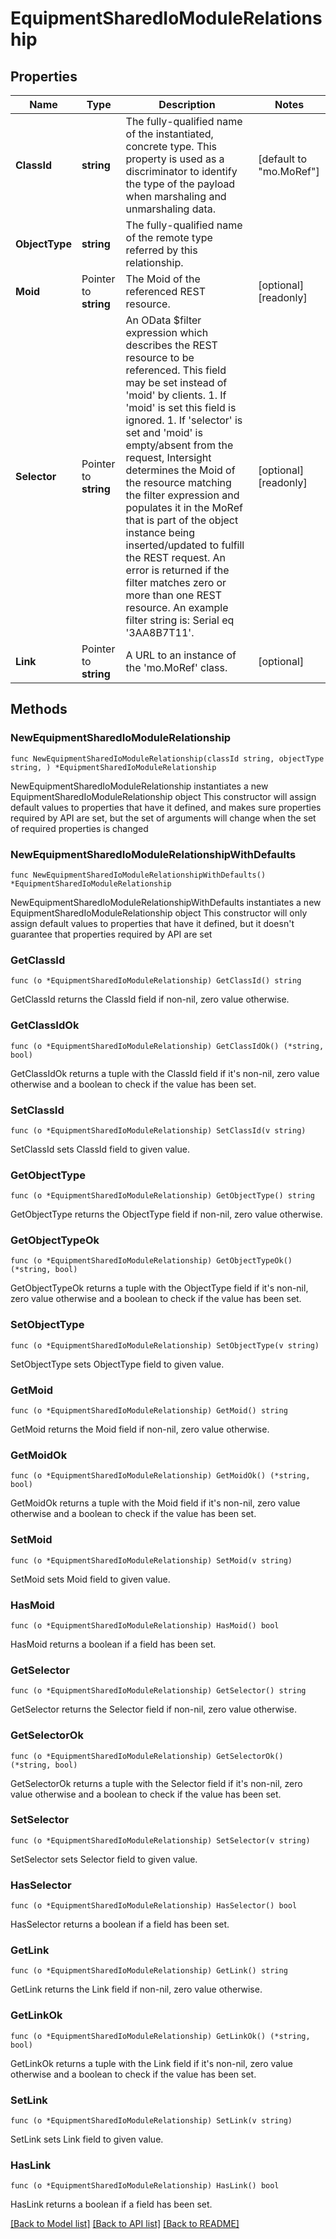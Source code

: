 # EquipmentSharedIoModuleRelationship

## Properties

Name | Type | Description | Notes
------------ | ------------- | ------------- | -------------
**ClassId** | **string** | The fully-qualified name of the instantiated, concrete type. This property is used as a discriminator to identify the type of the payload when marshaling and unmarshaling data. | [default to "mo.MoRef"]
**ObjectType** | **string** | The fully-qualified name of the remote type referred by this relationship. | 
**Moid** | Pointer to **string** | The Moid of the referenced REST resource. | [optional] [readonly] 
**Selector** | Pointer to **string** | An OData $filter expression which describes the REST resource to be referenced. This field may be set instead of &#39;moid&#39; by clients. 1. If &#39;moid&#39; is set this field is ignored. 1. If &#39;selector&#39; is set and &#39;moid&#39; is empty/absent from the request, Intersight determines the Moid of the resource matching the filter expression and populates it in the MoRef that is part of the object instance being inserted/updated to fulfill the REST request. An error is returned if the filter matches zero or more than one REST resource. An example filter string is: Serial eq &#39;3AA8B7T11&#39;. | [optional] [readonly] 
**Link** | Pointer to **string** | A URL to an instance of the &#39;mo.MoRef&#39; class. | [optional] 

## Methods

### NewEquipmentSharedIoModuleRelationship

`func NewEquipmentSharedIoModuleRelationship(classId string, objectType string, ) *EquipmentSharedIoModuleRelationship`

NewEquipmentSharedIoModuleRelationship instantiates a new EquipmentSharedIoModuleRelationship object
This constructor will assign default values to properties that have it defined,
and makes sure properties required by API are set, but the set of arguments
will change when the set of required properties is changed

### NewEquipmentSharedIoModuleRelationshipWithDefaults

`func NewEquipmentSharedIoModuleRelationshipWithDefaults() *EquipmentSharedIoModuleRelationship`

NewEquipmentSharedIoModuleRelationshipWithDefaults instantiates a new EquipmentSharedIoModuleRelationship object
This constructor will only assign default values to properties that have it defined,
but it doesn't guarantee that properties required by API are set

### GetClassId

`func (o *EquipmentSharedIoModuleRelationship) GetClassId() string`

GetClassId returns the ClassId field if non-nil, zero value otherwise.

### GetClassIdOk

`func (o *EquipmentSharedIoModuleRelationship) GetClassIdOk() (*string, bool)`

GetClassIdOk returns a tuple with the ClassId field if it's non-nil, zero value otherwise
and a boolean to check if the value has been set.

### SetClassId

`func (o *EquipmentSharedIoModuleRelationship) SetClassId(v string)`

SetClassId sets ClassId field to given value.


### GetObjectType

`func (o *EquipmentSharedIoModuleRelationship) GetObjectType() string`

GetObjectType returns the ObjectType field if non-nil, zero value otherwise.

### GetObjectTypeOk

`func (o *EquipmentSharedIoModuleRelationship) GetObjectTypeOk() (*string, bool)`

GetObjectTypeOk returns a tuple with the ObjectType field if it's non-nil, zero value otherwise
and a boolean to check if the value has been set.

### SetObjectType

`func (o *EquipmentSharedIoModuleRelationship) SetObjectType(v string)`

SetObjectType sets ObjectType field to given value.


### GetMoid

`func (o *EquipmentSharedIoModuleRelationship) GetMoid() string`

GetMoid returns the Moid field if non-nil, zero value otherwise.

### GetMoidOk

`func (o *EquipmentSharedIoModuleRelationship) GetMoidOk() (*string, bool)`

GetMoidOk returns a tuple with the Moid field if it's non-nil, zero value otherwise
and a boolean to check if the value has been set.

### SetMoid

`func (o *EquipmentSharedIoModuleRelationship) SetMoid(v string)`

SetMoid sets Moid field to given value.

### HasMoid

`func (o *EquipmentSharedIoModuleRelationship) HasMoid() bool`

HasMoid returns a boolean if a field has been set.

### GetSelector

`func (o *EquipmentSharedIoModuleRelationship) GetSelector() string`

GetSelector returns the Selector field if non-nil, zero value otherwise.

### GetSelectorOk

`func (o *EquipmentSharedIoModuleRelationship) GetSelectorOk() (*string, bool)`

GetSelectorOk returns a tuple with the Selector field if it's non-nil, zero value otherwise
and a boolean to check if the value has been set.

### SetSelector

`func (o *EquipmentSharedIoModuleRelationship) SetSelector(v string)`

SetSelector sets Selector field to given value.

### HasSelector

`func (o *EquipmentSharedIoModuleRelationship) HasSelector() bool`

HasSelector returns a boolean if a field has been set.

### GetLink

`func (o *EquipmentSharedIoModuleRelationship) GetLink() string`

GetLink returns the Link field if non-nil, zero value otherwise.

### GetLinkOk

`func (o *EquipmentSharedIoModuleRelationship) GetLinkOk() (*string, bool)`

GetLinkOk returns a tuple with the Link field if it's non-nil, zero value otherwise
and a boolean to check if the value has been set.

### SetLink

`func (o *EquipmentSharedIoModuleRelationship) SetLink(v string)`

SetLink sets Link field to given value.

### HasLink

`func (o *EquipmentSharedIoModuleRelationship) HasLink() bool`

HasLink returns a boolean if a field has been set.


[[Back to Model list]](../README.md#documentation-for-models) [[Back to API list]](../README.md#documentation-for-api-endpoints) [[Back to README]](../README.md)


